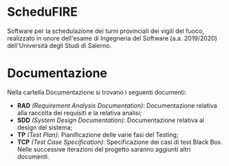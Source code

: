 # ScheduFIRE
Software per la schedulazione dei turni provinciali dei vigili del fuoco, realizzato in onore dell'esame di Ingegneria del Software (a.a. 2019/2020) dell'Università degli Studi di Salerno.
# Documentazione
Nella cartella Documentazione si trovano i seguenti documenti:
* **RAD** _(Requirement Analysis Documentation)_: Documentazione relativa alla raccolta dei requisiti e la relativa analisi;
* **SDD** _(System Design Documentation)_: Documentazione relativa al design del sistema;
* **TP** _(Test Plan)_: Pianificazione delle varie fasi del Testing;
* **TCP** _(Test Case Specification)_: Specificazione dei casi di test Black Box.
  Nelle successive iterazioni del progetto saranno aggiunti altri documenti.
